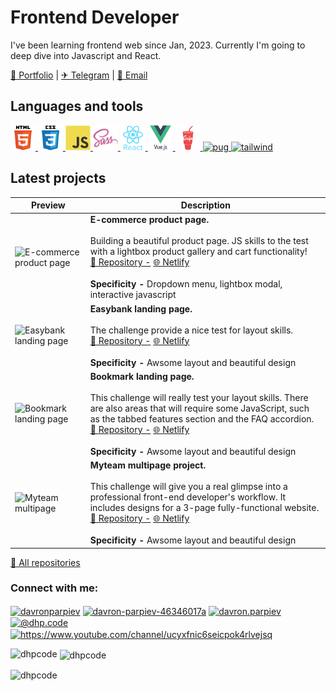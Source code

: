 # Frontend Developer

I've been learning frontend web since Jan, 2023. Currently I'm going to deep dive into Javascript and React.

[👔 Portfolio](https://teletype.in/@dhpcode) | [ ✈ Telegram](https://t.me/davron1988) | [📧 Email](mailto:davrsirius@gmail.com)






## Languages and tools
<p align="left">
        <a href="https://www.w3.org/html/" target="_blank" rel="noreferrer"> <img
                src="https://raw.githubusercontent.com/devicons/devicon/master/icons/html5/html5-original-wordmark.svg"
                alt="html5" width="40" height="40" /> </a>
        <a href="https://www.w3schools.com/css/" target="_blank" rel="noreferrer"> <img
                src="https://raw.githubusercontent.com/devicons/devicon/master/icons/css3/css3-original-wordmark.svg"
                alt="css3" width="40" height="40" /> </a>
        <a href="https://developer.mozilla.org/en-US/docs/Web/JavaScript" target="_blank" rel="noreferrer"> <img
                src="https://raw.githubusercontent.com/devicons/devicon/master/icons/javascript/javascript-original.svg"
                alt="javascript" width="40" height="40" /> </a>
        <a href="https://sass-lang.com" target="_blank" rel="noreferrer"> <img
                src="https://raw.githubusercontent.com/devicons/devicon/master/icons/sass/sass-original.svg" alt="sass"
                width="40" height="40" /> </a>
        <a href="https://reactjs.org/" target="_blank" rel="noreferrer"> <img
                src="https://raw.githubusercontent.com/devicons/devicon/master/icons/react/react-original-wordmark.svg"
                alt="react" width="40" height="40" /> </a>
        <a href="https://vuejs.org/" target="_blank" rel="noreferrer"> <img
                src="https://raw.githubusercontent.com/devicons/devicon/master/icons/vuejs/vuejs-original-wordmark.svg"
                alt="vuejs" width="40" height="40" /> </a>
        <a href="https://gulpjs.com" target="_blank" rel="noreferrer">
            <img src="https://raw.githubusercontent.com/devicons/devicon/master/icons/gulp/gulp-plain.svg" alt="gulp"
                width="40" height="40" /> </a>
        <a href="https://pugjs.org" target="_blank" rel="noreferrer"> <img
                src="https://cdn.worldvectorlogo.com/logos/pug.svg" alt="pug" width="40" height="40" /> </a>
        <a href="https://tailwindcss.com/" target="_blank" rel="noreferrer"> <img
                src="https://www.vectorlogo.zone/logos/tailwindcss/tailwindcss-icon.svg" alt="tailwind" width="40"
                height="40" /> </a>
    </p>


## Latest projects
| Preview  | Description  |
|---|---|
| <img src="https://res.cloudinary.com/dz209s6jk/image/upload/f_auto,q_auto,w_475/Challenges/fhzpdnabrek50hvhftnl.jpg" alt="E-commerce product page" width="200"/>  | <b>E-commerce product page.</b> <br><br> Building a beautiful product page. JS skills to the test with a lightbox product gallery and cart functionality! <br> [🧾 Repository -](https://github.com/dhpcode/ecommerce-product-page ) [🌐 Netlify](https://dvr-ecommerce-project.netlify.app/) <br><br> <b>Specificity - </b> Dropdown menu, lightbox modal, interactive javascript|
|  <img src="https://res.cloudinary.com/dz209s6jk/image/upload/f_auto,q_auto,w_475/Challenges/o4iyywkwjc31epcmsmyo.jpg" alt="Easybank landing page" width="200"/> |  <b>Easybank landing page.</b> <br><br> The challenge provide a nice test for layout skills.<br> [🧾 Repository -](https://github.com/dhpcode/easy-bank)  [🌐 Netlify](https://dvr-easy-bank.netlify.app/) <br><br> <b>Specificity - </b> Awsome layout and beautiful design |
|  <img src="https://res.cloudinary.com/dz209s6jk/image/upload/f_auto,q_auto,w_475/Challenges/hwi1ergmy7tibqa5bvyf.jpg" alt="Bookmark landing page" width="200"/> |  <b>Bookmark landing page.</b> <br><br> This challenge will really test your layout skills. There are also areas that will require some JavaScript, such as the tabbed features section and the FAQ accordion.<br> [🧾 Repository -](https://github.com/dhpcode/bookmark-project)  [🌐 Netlify](https://dvr-bookmark-project.netlify.app/) <br><br> <b>Specificity - </b> Awsome layout and beautiful design |
|  <img src="https://res.cloudinary.com/dz209s6jk/image/upload/f_auto,q_auto,w_475/Challenges/vivqu9zlxbcv5mgxdjxq.jpg" alt="Myteam multipage" width="200"/> |  <b>Myteam multipage project.</b> <br><br>This challenge will give you a real glimpse into a professional front-end developer's workflow. It includes designs for a 3-page fully-functional website. <br> [🧾 Repository -](https://github.com/dhpcode/my-team-project)  [🌐 Netlify](https://dvr-my-team.netlify.app/) <br><br> <b>Specificity - </b> Awsome layout and beautiful design |
[💼 All repositories](https://github.com/dhpcode?tab=repositories)


<h3 align="left">Connect with me:</h3>
<p align="left">
<a href="https://twitter.com/davronparpiev" target="blank"><img align="center" src="https://raw.githubusercontent.com/rahuldkjain/github-profile-readme-generator/master/src/images/icons/Social/twitter.svg" alt="davronparpiev" height="30" width="40" /></a>
<a href="https://linkedin.com/in/davron-parpiev-46346017a" target="blank"><img align="center" src="https://raw.githubusercontent.com/rahuldkjain/github-profile-readme-generator/master/src/images/icons/Social/linked-in-alt.svg" alt="davron-parpiev-46346017a" height="30" width="40" /></a>
<a href="https://fb.com/davron.parpiev" target="blank"><img align="center" src="https://raw.githubusercontent.com/rahuldkjain/github-profile-readme-generator/master/src/images/icons/Social/facebook.svg" alt="davron.parpiev" height="30" width="40" /></a>
<a href="https://instagram.com/@dhp.code" target="blank"><img align="center" src="https://raw.githubusercontent.com/rahuldkjain/github-profile-readme-generator/master/src/images/icons/Social/instagram.svg" alt="@dhp.code" height="30" width="40" /></a>
<a href="https://www.youtube.com/c/https://www.youtube.com/channel/ucyxfnic6seicpok4rlvejsq" target="blank"><img align="center" src="https://raw.githubusercontent.com/rahuldkjain/github-profile-readme-generator/master/src/images/icons/Social/youtube.svg" alt="https://www.youtube.com/channel/ucyxfnic6seicpok4rlvejsq" height="30" width="40" /></a>
</p>


<p><img align="left" src="https://github-readme-stats.vercel.app/api/top-langs?username=dhpcode&show_icons=true&locale=en&layout=compact" alt="dhpcode" /></p>

<p>&nbsp;<img align="center" src="https://github-readme-stats.vercel.app/api?username=dhpcode&show_icons=true&locale=en" alt="dhpcode" /></p>

<p><img align="center" src="https://github-readme-streak-stats.herokuapp.com/?user=dhpcode&" alt="dhpcode" /></p>
